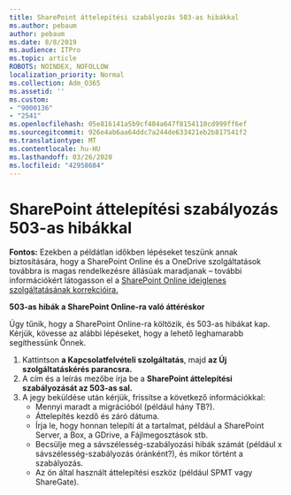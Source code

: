 ```yaml
---
title: SharePoint áttelepítési szabályozás 503-as hibákkal
ms.author: pebaum
author: pebaum
ms.date: 8/8/2019
ms.audience: ITPro
ms.topic: article
ROBOTS: NOINDEX, NOFOLLOW
localization_priority: Normal
ms.collection: Adm_O365
ms.assetid: ''
ms.custom:
- "9000136"
- "2541"
ms.openlocfilehash: 05e816141a5b9cf484a647f8154110cd999ff6ef
ms.sourcegitcommit: 926e4ab6aa64ddc7a244de633421eb2b817541f2
ms.translationtype: MT
ms.contentlocale: hu-HU
ms.lasthandoff: 03/26/2020
ms.locfileid: "42958684"
---
```

# <a name="sharepoint-migration-throttling-with-503-errors"></a>SharePoint áttelepítési szabályozás 503-as hibákkal

**Fontos:** Ezekben a példátlan időkben lépéseket teszünk annak biztosítására, hogy a SharePoint Online és a OneDrive szolgáltatások továbbra is magas rendelkezésre állásúak maradjanak – további információkért látogasson el a [SharePoint Online ideiglenes szolgáltatásának korrekcióira.](https://aka.ms/ODSPAdjustments)

**503-as hibák a SharePoint Online-ra való áttéréskor**

Úgy tűnik, hogy a SharePoint Online-ra költözik, és 503-as hibákat kap. Kérjük, kövesse az alábbi lépéseket, hogy a lehető leghamarabb segíthessünk Önnek. 

1. Kattintson **a Kapcsolatfelvételi szolgáltatás**, majd **az Új szolgáltatáskérés parancsra.**
2. A cím és a leírás mezőbe írja be a **SharePoint áttelepítési szabályozását az 503-as sal.**
3. A jegy beküldése után kérjük, frissítse a következő információkkal:
    - Mennyi maradt a migrációból (például hány TB?).
    - Áttelepítés kezdő és záró dátuma.
    - Írja le, hogy honnan telepíti át a tartalmat, például a SharePoint Server, a Box, a GDrive, a Fájlmegosztások stb.
    - Becsülje meg a sávszélesség-szabályozási hibák számát (például x sávszélesség-szabályozás óránként?), és mikor történt a szabályozás.
    - Az ön által használt áttelepítési eszköz (például SPMT vagy ShareGate).


